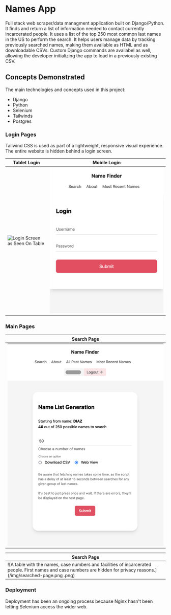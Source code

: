 
# Names App

Full stack web scraper/data managment application built on Django/Python. It finds and return a list of information needed to contact currently incarcerated people. It uses a list of the top 250 most common last names in the US to perform the search. It helps users manage data by tracking previously searched names, making them available as HTML and as downloadable CSVs. Custom Django commands are availabel as well, allowing the developer initializing the app to load in a previously existing CSV. 
## Concepts Demonstrated

The main technologies and concepts used in this project:

* Django
* Python
* Selenium 
* Tailwinds
* Postgres 

### Login Pages

Tailwind CSS is used as part of a lightweight, responsive visual experience. The entire website is hidden behind a login screen. 

| Tablet Login | Mobile Login |
| --- | --- |
| ![Login Screen as Seen On Table](/img/Tablet.png) | ![Login Screen as Seen On Mobile](/img/login-small.png) |


### Main Pages

| Search Page |
| -- |
| ![The main page to search, shows the current name being serached, the ability to choose hom many names to retrieve, and a CSV or web view option](/img/home-screen-mobile.png) |

| Search Page |
| -- |
| ![A table with the names, case numbers and facilities of incarcerated people. First names and case numbers are hidden for privacy reasons.](/img/searched-page.png .png) |

### Deployment 

Deployment has been an ongoing process because Nginx hasn't been letting Selenium access the wider web. 
